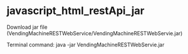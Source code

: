 # javascript_html_restApi_jar



Download jar file (VendingMachineRESTWebService/VendingMachineRESTWebServie.jar)

Terminal command: java -jar VendingMachineRESTWebServie.jar
